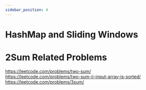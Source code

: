 ```yaml
---
sidebar_position: 4
---
```


# HashMap and Sliding Windows

# 2Sum Related Problems
https://leetcode.com/problems/two-sum/
https://leetcode.com/problems/two-sum-ii-input-array-is-sorted/
https://leetcode.com/problems/3sum/




